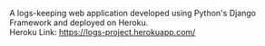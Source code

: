 A logs-keeping web application developed using Python's Django Framework and deployed on Heroku.    
Heroku Link: https://logs-project.herokuapp.com/
